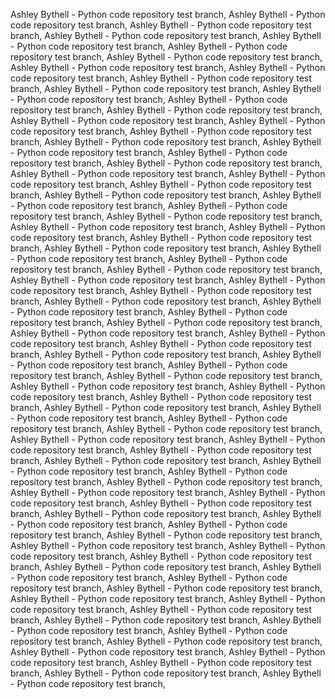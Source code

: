 Ashley Bythell - Python code repository test branch, Ashley Bythell - Python code repository test branch, Ashley Bythell - Python code repository test branch, Ashley Bythell - Python code repository test branch, Ashley Bythell - Python code repository test branch, Ashley Bythell - Python code repository test branch, Ashley Bythell - Python code repository test branch, Ashley Bythell - Python code repository test branch, Ashley Bythell - Python code repository test branch, Ashley Bythell - Python code repository test branch, Ashley Bythell - Python code repository test branch, Ashley Bythell - Python code repository test branch, Ashley Bythell - Python code repository test branch, Ashley Bythell - Python code repository test branch, Ashley Bythell - Python code repository test branch, Ashley Bythell - Python code repository test branch, Ashley Bythell - Python code repository test branch, Ashley Bythell - Python code repository test branch, Ashley Bythell - Python code repository test branch, Ashley Bythell - Python code repository test branch, Ashley Bythell - Python code repository test branch, Ashley Bythell - Python code repository test branch, Ashley Bythell - Python code repository test branch, Ashley Bythell - Python code repository test branch, Ashley Bythell - Python code repository test branch, Ashley Bythell - Python code repository test branch, Ashley Bythell - Python code repository test branch, Ashley Bythell - Python code repository test branch, Ashley Bythell - Python code repository test branch, Ashley Bythell - Python code repository test branch, Ashley Bythell - Python code repository test branch, Ashley Bythell - Python code repository test branch, Ashley Bythell - Python code repository test branch, Ashley Bythell - Python code repository test branch, Ashley Bythell - Python code repository test branch, Ashley Bythell - Python code repository test branch, Ashley Bythell - Python code repository test branch, Ashley Bythell - Python code repository test branch, Ashley Bythell - Python code repository test branch, Ashley Bythell - Python code repository test branch, Ashley Bythell - Python code repository test branch, Ashley Bythell - Python code repository test branch, Ashley Bythell - Python code repository test branch, Ashley Bythell - Python code repository test branch, Ashley Bythell - Python code repository test branch, Ashley Bythell - Python code repository test branch, Ashley Bythell - Python code repository test branch, Ashley Bythell - Python code repository test branch, Ashley Bythell - Python code repository test branch, Ashley Bythell - Python code repository test branch, Ashley Bythell - Python code repository test branch, Ashley Bythell - Python code repository test branch, Ashley Bythell - Python code repository test branch, Ashley Bythell - Python code repository test branch, Ashley Bythell - Python code repository test branch, Ashley Bythell - Python code repository test branch, Ashley Bythell - Python code repository test branch, Ashley Bythell - Python code repository test branch, Ashley Bythell - Python code repository test branch, Ashley Bythell - Python code repository test branch, Ashley Bythell - Python code repository test branch, Ashley Bythell - Python code repository test branch, Ashley Bythell - Python code repository test branch, Ashley Bythell - Python code repository test branch, Ashley Bythell - Python code repository test branch, Ashley Bythell - Python code repository test branch, Ashley Bythell - Python code repository test branch, Ashley Bythell - Python code repository test branch, Ashley Bythell - Python code repository test branch, Ashley Bythell - Python code repository test branch, Ashley Bythell - Python code repository test branch, Ashley Bythell - Python code repository test branch, Ashley Bythell - Python code repository test branch, Ashley Bythell - Python code repository test branch, Ashley Bythell - Python code repository test branch, Ashley Bythell - Python code repository test branch, Ashley Bythell - Python code repository test branch, Ashley Bythell - Python code repository test branch, Ashley Bythell - Python code repository test branch, Ashley Bythell - Python code repository test branch, Ashley Bythell - Python code repository test branch, Ashley Bythell - Python code repository test branch, Ashley Bythell - Python code repository test branch, Ashley Bythell - Python code repository test branch, Ashley Bythell - Python code repository test branch, Ashley Bythell - Python code repository test branch, Ashley Bythell - Python code repository test branch, Ashley Bythell - Python code repository test branch, Ashley Bythell - Python code repository test branch, 
